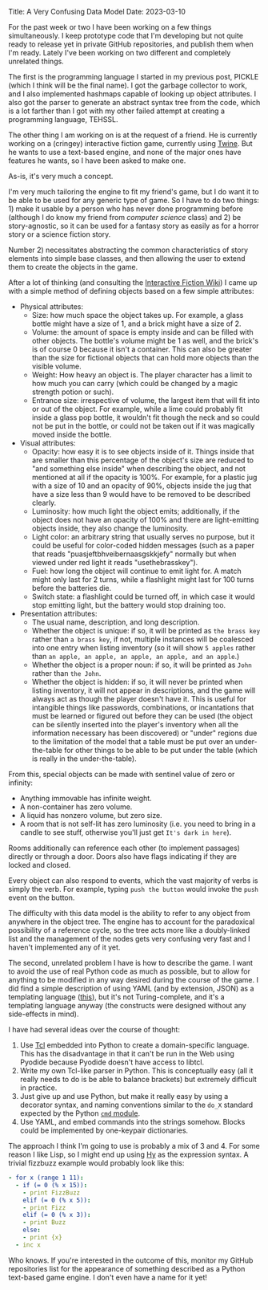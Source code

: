 Title: A Very Confusing Data Model
Date: 2023-03-10

For the past week or two I have been working on a few things simultaneously. I keep prototype code that I'm developing but not quite ready to release yet in private GitHub repositories, and publish them when I'm ready. Lately I've been working on two different and completely unrelated things.

The first is the programming language I started in my previous post, PICKLE (which I think will be the final name). I got the garbage collector to work, and I also implemented hashmaps capable of looking up object attributes. I also got the parser to generate an abstract syntax tree from the code, which is a lot farther than I got with my other failed attempt at creating a programming language, TEHSSL.

The other thing I am working on is at the request of a friend. He is currently working on a (cringey) interactive fiction game, currently using [Twine](https://twinery.org). But he wants to use a text-based engine, and none of the major ones have features he wants, so I have been asked to make one.

As-is, it's very much a concept.

I'm very much tailoring the engine to fit my friend's game, but I do want it to be able to be used for any generic type of game. So I have to do two things: 1) make it usable by a person who has never done programming before (although I do know my friend from *computer science* class) and 2) be story-agnostic, so it can be used for a fantasy story as easily as for a horror story or a science fiction story.

Number 2) necessitates abstracting the common characteristics of story elements into simple base classes, and then allowing the user to extend them to create the objects in the game.

After a lot of thinking (and consulting the [Interactive Fiction Wiki](https://www.ifwiki.org/Building_a_New_Interactive_Fiction_System)) I came up with a simple method of defining objects based on a few simple attributes:

* Physical attributes:
  * Size: how much space the object takes up. For example, a glass bottle might have a size of 1, and a brick might have a size of 2.
  * Volume: the amount of space is empty inside and can be filled with other objects. The bottle's volume might be 1 as well, and the brick's is of course 0 because it isn't a container. This can also be greater than the size for fictional objects that can hold more objects than the visible volume.
  * Weight: How heavy an object is. The player character has a limit to how much you can carry (which could be changed by a magic strength potion or such).
  * Entrance size: irrespective of volume, the largest item that will fit into or out of the object. For example, while a lime could probably fit inside a glass pop bottle, it wouldn't fit though the neck and so could not be put in the bottle, or could not be taken out if it was magically moved inside the bottle.
* Visual attributes:
  * Opacity: how easy it is to see objects inside of it. Things inside that are smaller than this percentage of the object's size are reduced to "and something else inside" when describing the object, and not mentioned at all if the opacity is 100%. For example, for a plastic jug with a size of 10 and an opacity of 90%, objects inside the jug that have a size less than 9 would have to be removed to be described clearly.
  * Luminosity: how much light the object emits; additionally, if the object does not have an opacity of 100% and there are light-emitting objects inside, they also change the luminosity.
  * Light color: an arbitrary string that usually serves no purpose, but it could be useful for color-coded hidden messages (such as a paper that reads "puasjeftbhveibernaasgskkjefy" normally but when viewed under red light it reads "usethebrasskey").
  * Fuel: how long the object will continue to emit light for. A match might only last for 2 turns, while a flashlight might last for 100 turns before the batteries die.
  * Switch state: a flashlight could be turned off, in which case it would stop emitting light, but the battery would stop draining too.
* Presentation attributes:
  * The usual name, description, and long description.
  * Whether the object is unique: if so, it will be printed as `the brass key` rather than `a brass key`, if not, multiple instances will be coalesced into one entry when listing inventory (so it will show `5 apples` rather than `an apple, an apple, an apple, an apple, and an apple`.)
  * Whether the object is a proper noun: if so, it will be printed as `John` rather than `the John`.
  * Whether the object is hidden: if so, it will never be printed when listing inventory, it will not appear in descriptions, and the game will always act as though the player doesn't have it. This is useful for intangible things like passwords, combinations, or incantations that must be learned or figured out before they can be used (the object can be silently inserted into the player's inventory when all the information necessary has been discovered) or "under" regions due to the limitation of the model that a table must be put over an under-the-table for other things to be able to be put under the table (which is really in the under-the-table).

From this, special objects can be made with sentinel value of zero or infinity:

* Anything immovable has infinite weight.
* A non-container has zero volume.
* A liquid has nonzero volume, but zero size.
* A room that is not self-lit has zero luminosity (i.e. you need to bring in a candle to see stuff, otherwise you'll just get `It's dark in here`).

Rooms additionally can reference each other (to implement passages) directly or through a door. Doors also have flags indicating if they are locked and closed.

Every object can also respond to events, which the vast majority of verbs is simply the verb. For example, typing `push the button` would invoke the `push` event on the button.

The difficulty with this data model is the ability to refer to any object from anywhere in the object tree. The engine has to account for the paradoxical possibility of a reference cycle, so the tree acts more like a doubly-linked list and the management of the nodes gets very confusing very fast and I haven't implemented any of it yet.

The second, unrelated problem I have is how to describe the game. I want to avoid the use of real Python code as much as possible, but to allow for anything to be modified in any way desired during the course of the game. I did find a simple description of using YAML (and by extension, JSON) as a templating language ([this](https://nathanpeck.com/is-yaml-a-real-programming-language/)), but it's not Turing-complete, and it's a templating language anyway (the constructs were designed without any side-effects in mind).

I have had several ideas over the course of thought:

1. Use [Tcl](https://docs.python.org/3/library/tkinter.html#tkinter.Tcl) embedded into Python to create a domain-specific language. This has the disadvantage in that it can't be run in the Web using Pyodide because Pyodide doesn't have access to libtcl.
2. Write my own Tcl-like parser in Python. This is conceptually easy (all it really needs to do is be able to balance brackets) but extremely difficult in practice.
3. Just give up and use Python, but make it really easy by using a decorator syntax, and naming conventions similar to the `do_X` standard expected by the Python [`cmd` module](https://docs.python.org/3/library/cmd.html).
4. Use YAML, and embed commands into the strings somehow. Blocks could be implemented by one-keypair dictionaries.

The approach I think I'm going to use is probably a mix of 3 and 4. For some reason I like Lisp, so I might end up using [Hy](https://hylang.org) as the expression syntax. A trivial fizzbuzz example would probably look like this:

```yaml
- for x (range 1 11):
  - if (= 0 (% x 15)):
    - print FizzBuzz
    elif (= 0 (% x 5)):
    - print Fizz
    elif (= 0 (% x 3)):
    - print Buzz
    else:
    - print {x}
  - inc x
```

Who knows. If you're interested in the outcome of this, monitor my GitHub repositories list for the appearance of something described as a Python text-based game engine. I don't even have a name for it yet!
